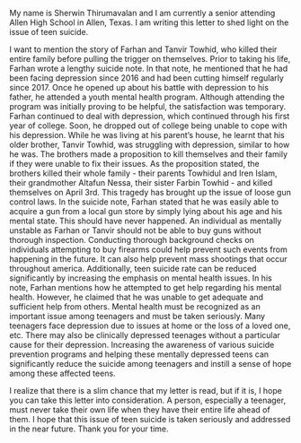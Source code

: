 My name is Sherwin Thirumavalan and I am currently a senior attending Allen High School in Allen, Texas. I am writing this letter to shed light on the issue of  teen suicide. 

I want to mention the story of Farhan and Tanvir Towhid, who killed their entire family before pulling the trigger on themselves. Prior to taking his life, Farhan wrote a lengthy suicide note. In that note, he mentioned that he had been facing depression since 2016 and had been cutting himself regularly since 2017. Once he opened up about his battle with depression to his father, he attended a youth mental health program. Although attending the program was initially proving to be helpful, the satisfaction was temporary. Farhan continued to deal with depression, which continued through his first year of college. Soon, he dropped out of college being unable to cope with his depression. While he was living at his parent’s house, he learnt that his older brother, Tanvir Towhid, was struggling with depression, similar to how he was. The brothers made a proposition to kill themselves and their family if they were unable to fix their issues. As the proposition stated, the brothers killed their whole family - their parents Towhidul and Iren Islam, their grandmother Altafun Nessa, their sister Farbin Towhid - and killed themselves on April 3rd. This tragedy has brought up the issue of loose gun control laws. In the suicide note, Farhan stated that he was easily able to acquire a gun from a local gun store by simply lying about his age and his mental state. This should have never happened. An individual as mentally unstable as Farhan or Tanvir should not be able to buy guns without thorough inspection. Conducting thorough background checks on individuals attempting to buy firearms could help prevent such events from happening in the future. It can also help prevent mass shootings that occur throughout america. Additionally, teen suicide rate can be reduced significantly by increasing the emphasis on mental health issues. In his note, Farhan mentions how he attempted to get help regarding his mental health. However, he claimed that he was unable to get adequate and sufficient help from others. Mental health must be recognized as an important issue among teenagers and must be taken seriously. Many teenagers face depression due to issues at home or the loss of a loved one, etc. There may also be clinically depressed teenages without a particular cause for their depression. Increasing the awareness of various suicide prevention programs and helping these mentally depressed teens can significantly reduce the suicide among teenagers and instill a sense of hope among these affected teens. 

I realize that there is a slim chance that my letter is read, but if it is, I hope you can take this letter into consideration. A person, especially a teenager, must never take their own life when they have their entire life ahead of them. I hope that this issue of teen suicide is taken seriously and addressed in the near future. Thank you for your time.
